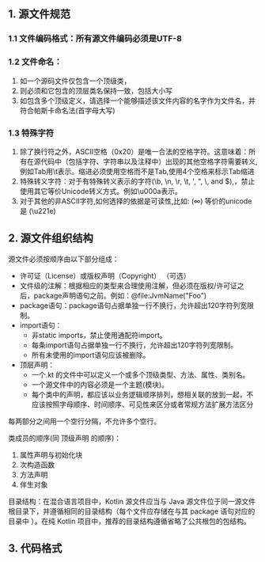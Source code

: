 ## 1. 源文件规范
### 1.1 文件编码格式：所有源文件编码必须是UTF-8
### 1.2 文件命名：
1. 如一个源码文件仅包含一个顶级类，
2. 则必须和它包含的顶层类名保持一致，包括大小写
3. 如包含多个顶级定义，请选择一个能够描述该文件内容的名字作为文件名，并符合帕斯卡命名法(首字母大写)
### 1.3 特殊字符
1. 除了换行符之外，ASCII空格（0x20）是唯一合法的空格字符。这意味着：所有在源代码中（包括字符、字符串以及注释中）出现的其他空格字符需要转义,例如Tab用\t表示。缩进必须使用空格而不是Tab,使用4个空格来标示Tab缩进
2. 特殊转义字符：对于有特殊转义表示的字符(\b, \n, \r, \t, \', \", \\, and \$),，禁止使用其它等价Unicode转义方式。例如\u000a表示。
3. 对于其他的非ASCII字符,如何选择的依据是可读性,比如: (∞) 等价的unicode是 (\u221e)

## 2. 源文件组织结构
源文件必须按顺序由以下部分组成：
* 许可证（License）或版权声明（Copyright） （可选）
* 文件级的注解：根据相应的类型来合理使用注解，但必须在版权/许可证之后，package声明语句之前。例如：@file:JvmName("Foo")
* package语句：package语句占据单独一行不换行，允许超出120字符列宽限制。
* import语句：
  * 非static imports，禁止使用通配符import。
  * 每条import语句占据单独一行不换行，允许超出120字符列宽限制。
  * 所有未使用的import语句应该被删除。
* 顶层声明：
  * 一个.kt 的文件中可以定义一个或多个顶级类型、方法、属性、类别名。
  * 一个源文件中的内容必须是一个主题(模块)。
  * 每个类中的声明，都应该以业务逻辑顺序排列，想相关联的放到一起，不应该按照字母顺序、时间顺序、可见性来区分或者常规方法扩展方法区分

每两部分之间用一个空行分隔，不允许多个空行。

类成员的顺序(同 顶级声明 的顺序)：
1. 属性声明与初始化块
2. 次构造函数
3. 方法声明
4. 伴生对象

目录结构：在混合语言项目中，Kotlin 源文件应当与 Java 源文件位于同一源文件根目录下，并遵循相同的目录结构（每个文件应存储在与其 package 语句对应的目录中 ）。在纯 Kotlin 项目中，推荐的目录结构遵循省略了公共根包的包结构。

## 3. 代码格式
